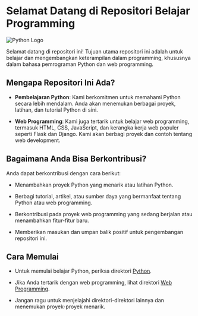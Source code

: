 # Selamat Datang di Repositori Belajar Programming

![Python Logo](https://www.python.org/static/community_logos/python-logo.png)


Selamat datang di repositori ini! Tujuan utama repositori ini adalah untuk belajar dan mengembangkan keterampilan dalam programming, khususnya dalam bahasa pemrograman Python dan web programming.

## Mengapa Repositori Ini Ada?

- **Pembelajaran Python**: Kami berkomitmen untuk memahami Python secara lebih mendalam. Anda akan menemukan berbagai proyek, latihan, dan tutorial Python di sini.

- **Web Programming**: Kami juga tertarik untuk belajar web programming, termasuk HTML, CSS, JavaScript, dan kerangka kerja web populer seperti Flask dan Django. Kami akan berbagi proyek dan contoh tentang web development.

## Bagaimana Anda Bisa Berkontribusi?

Anda dapat berkontribusi dengan cara berikut:

- Menambahkan proyek Python yang menarik atau latihan Python.

- Berbagi tutorial, artikel, atau sumber daya yang bermanfaat tentang Python atau web programming.

- Berkontribusi pada proyek web programming yang sedang berjalan atau menambahkan fitur-fitur baru.

- Memberikan masukan dan umpan balik positif untuk pengembangan repositori ini.

## Cara Memulai

- Untuk memulai belajar Python, periksa direktori [Python](python/).

- Jika Anda tertarik dengan web programming, lihat direktori [Web Programming](web-programming/).

- Jangan ragu untuk menjelajahi direktori-direktori lainnya dan menemukan proyek-proyek menarik.

